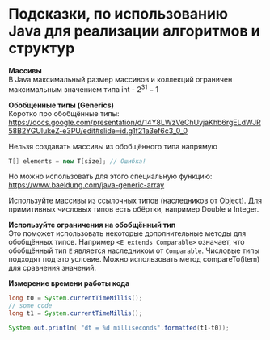 # Подсказки, по использованию Java для реализации алгоритмов и структур
**Массивы**\
В Java максимальный размер массивов и коллекций ограничен максимальным значением типа int - $2^{31}-1$

**Обобщенные типы (Generics)**\
Коротко про обобщённые типы:
https://docs.google.com/presentation/d/14Y8LWzVeChUyjaKhb6rgELdWJR58B2YGUIukeZ-e3PU/edit#slide=id.g1f21a3ef6c3_0_0

Нельзя создавать массивы из обобщённого типа напрямую
```java
T[] elements = new T[size]; // Ошибка!
```
Но можно использовать для этого специальную функцию: https://www.baeldung.com/java-generic-array

Используйте массивы из ссылочных типов (наследников от Object). Для примитивных числовых типов есть обёртки, например Double и Integer.

**Используйте ограничения на обобщённый тип**\
Это поможет использовать некоторые дополнительные методы для обобщённых типов. Например `<E extends Comparable>` означает, что обобщённый тип `E` является наследником от `Comparable`. Числовые типы подходят под это условие. 
Можно использовать метод compareTo(item) для сравнения значений.

**Измерение времени работы кода**
```java
long t0 = System.currentTimeMillis();
// some code
long t1 = System.currentTimeMillis();

System.out.println( "dt = %d milliseconds".formatted(t1-t0));
```